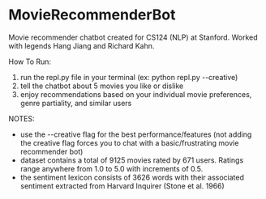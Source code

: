 # MovieRecommenderBot
Movie recommender chatbot created for CS124 (NLP) at Stanford. Worked with legends Hang Jiang and Richard Kahn.

How To Run:
1) run the repl.py file in your terminal (ex: python repl.py --creative)
2) tell the chatbot about 5 movies you like or dislike
3) enjoy recommendations based on your individual movie preferences, genre partiality, and similar users

NOTES: 
- use the --creative flag for the best performance/features (not adding the creative flag forces you to chat with a basic/frustrating movie recommender bot)
- dataset contains a total of 9125 movies rated by 671 users. Ratings range anywhere from 1.0 to 5.0 with increments of 0.5.
- the sentiment lexicon consists of 3626 words with their associated sentiment extracted from Harvard Inquirer (Stone et al. 1966)
